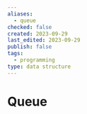 ```yaml
---
aliases:
  - queue
checked: false
created: 2023-09-29
last_edited: 2023-09-29
publish: false
tags:
  - programming
type: data structure
---
```

# Queue
